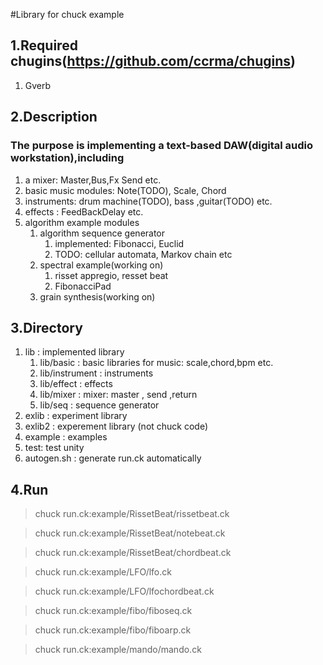 #Library for chuck example

## 1.Required chugins(https://github.com/ccrma/chugins)
1. Gverb

## 2.Description
### The purpose is implementing a text-based DAW(digital audio workstation),including
1.  a mixer: Master,Bus,Fx Send etc.
2.  basic music modules: Note(TODO), Scale, Chord
2.  instruments: drum machine(TODO), bass ,guitar(TODO)  etc.
3.  effects : FeedBackDelay etc.
4.  algorithm example modules
    1.  algorithm sequence generator
        1. implemented: Fibonacci, Euclid
        2. TODO: cellular automata, Markov chain etc
    2.  spectral example(working on)
        1. risset appregio, resset beat
        2. FibonacciPad
    3.  grain synthesis(working on)


## 3.Directory
1. lib : implemented library 
    1. lib/basic : basic libraries for music: scale,chord,bpm etc.
    2. lib/instrument : instruments
    3. lib/effect :  effects
    4. lib/mixer : mixer: master , send ,return
    5. lib/seq : sequence generator
2. exlib : experiment library
3. exlib2 : experement library (not chuck code)
4. example : examples
5. test: test unity
6. autogen.sh : generate run.ck automatically

## 4.Run
>   chuck run.ck:example/RissetBeat/rissetbeat.ck

>   chuck run.ck:example/RissetBeat/notebeat.ck

>   chuck run.ck:example/RissetBeat/chordbeat.ck

>   chuck run.ck:example/LFO/lfo.ck

>   chuck run.ck:example/LFO/lfochordbeat.ck

>   chuck run.ck:example/fibo/fiboseq.ck

>   chuck run.ck:example/fibo/fiboarp.ck

>   chuck run.ck:example/mando/mando.ck


